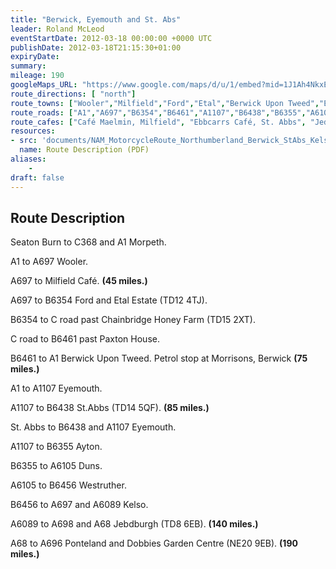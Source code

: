 ```yaml
---
title: "Berwick, Eyemouth and St. Abs"
leader: Roland McLeod
eventStartDate: 2012-03-18 00:00:00 +0000 UTC
publishDate: 2012-03-18T21:15:30+01:00
expiryDate:
summary:
mileage: 190
googleMaps_URL: "https://www.google.com/maps/d/u/1/embed?mid=1J1Ah4NkxEPd104zw4EkuzWZJrvQ6h7LG" 
route_directions: [ "north"]
route_towns: ["Wooler","Milfield","Ford","Etal","Berwick Upon Tweed","Eyemouth","St.Abbs","Ayton","Duns","Westruther","Kelso","Jedburgh","Ponteland"]
route_roads: ["A1","A697","B6354","B6461","A1107","B6438","B6355","A6105","B6456","A6089","A698","A68","A696"]
route_cafes: ["Café Maelmin, Milfield", "Ebbcarrs Café, St. Abbs", "Jedburgh Woolen Mill", "Dobbies Garden Centre, Ponteland"]
resources:
- src: 'documents/NAM_MotorcycleRoute_Northumberland_Berwick_StAbs_Kelso_Jedburgh.pdf'
  name: Route Description (PDF)
aliases:
    - 
draft: false
---
```


## Route Description

Seaton Burn to C368 and A1 Morpeth.

A1 to A697 Wooler.

A697 to Milfield Café. **(45 miles.)**

A697 to B6354 Ford and Etal Estate (TD12 4TJ).

B6354 to C road past Chainbridge Honey Farm (TD15 2XT).

C road to B6461 past Paxton House.

B6461 to A1 Berwick Upon Tweed. Petrol stop at Morrisons, Berwick **(75 miles.)**

A1 to A1107 Eyemouth.

A1107 to B6438 St.Abbs (TD14 5QF). **(85 miles.)**

St. Abbs to B6438 and A1107 Eyemouth.

A1107 to B6355 Ayton.

B6355 to A6105 Duns.

A6105 to B6456 Westruther.

B6456 to A697 and A6089 Kelso.

A6089 to A698 and A68 Jebdburgh (TD8 6EB). **(140 miles.)**

A68 to A696 Ponteland and Dobbies Garden Centre (NE20 9EB). **(190 miles.)**
